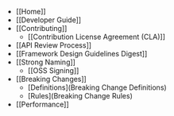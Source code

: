 * [[Home]]
* [[Developer Guide]]
 * [[Contributing]]
    * [[Contribution License Agreement (CLA)]]
 * [[API Review Process]]
 * [[Framework Design Guidelines Digest]]
 * [[Strong Naming]]
    * [[OSS Signing]]
 * [[Breaking Changes]]
    * [Definitions](Breaking Change Definitions)
    * [Rules](Breaking Change Rules)
 * [[Performance]]